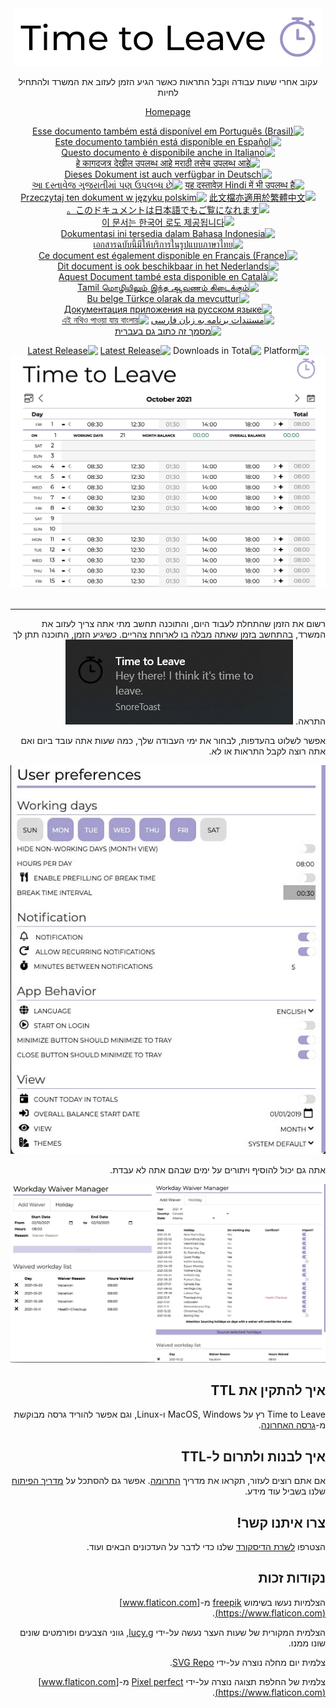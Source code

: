 <div align="center" dir="rtl">
  <img src="assets/timetoleave.png" alt="Time to Leave Logo">

  <p>עקוב אחרי שעות עבודה וקבל התראות כאשר הגיע הזמן לעזוב את המשרד ולהתחיל לחיות</p>

[Homepage](https://timetoleave.app/)

<a href="docs/README-pt-BR.md"><img src="https://img.shields.io/badge/pt--BR-Portugu%C3%AAs-purple" alt="Esse documento também está disponível em Português (Brasil)"></a>
<a href="docs/README-es.md"><img src="https://img.shields.io/badge/es-Espa%C3%B1ol-purple" alt="Este documento también está disponíble en Español"></a>
<a href="docs/README-it.md"><img src="https://img.shields.io/badge/it-Italiano-purple" alt="Questo documento è disponibile anche in Italiano"></a>
<a href="docs/README-mr.md"><img src="https://img.shields.io/badge/mr-मराठी-purple" alt="हे कागदजत्र देखील उपलब्ध आहे मराठी तसेच उपलब्ध आहे"></a>
<a href="docs/README-de-DE.md"><img src="https://img.shields.io/badge/de--DE-Deutsch-purple" alt="Dieses Dokument ist auch verfügbar in Deutsch"></a>
<a href="docs/README-hi.md"><img src="https://img.shields.io/badge/hi-Hindi-purple" alt="यह दस्तावेज़ Hindi में भी उपलब्ध है"></a>
<a href="docs/README-gu.md"><img src="https://img.shields.io/badge/hi-gujarati-purple" alt="આ દસ્તાવેજ ગુજરાતીમાં પણ ઉપલબ્ધ છે"></a>
<a href="docs/README-zh-TW.md"><img src="https://img.shields.io/badge/zh--TW-繁體中文-purple" alt="此文檔亦適用於繁體中文"></a>
<a href="docs/README-pl.md"><img src="https://img.shields.io/badge/pl-Polski-purple" alt="Przeczytaj ten dokument w języku polskim"></a>
<a href="docs/README-ja.md"><img src="https://img.shields.io/badge/ja-日本語-purple" alt="このドキュメントは日本語でもご覧になれます。"></a>
<a href="docs/README-ko.md"><img src="https://img.shields.io/badge/ko-한국어-purple" alt="이 문서는 한국어 로도 제공됩니다"></a>
<a href="docs/README-id-ID.md"><img src="https://img.shields.io/badge/id--ID-Bahasa%20Indonesia-purple" alt="Dokumentasi ini tersedia dalam Bahasa Indonesia"></a>
<a href="docs/README-th-TH.md"><img src="https://img.shields.io/badge/th--TH-ภาษาไทย-purple" alt="เอกสารฉบับนี้มีให้บริการในรูปแบบภาษาไทย"></a>
<a href="docs/README-fr-FR.md"><img src="https://img.shields.io/badge/fr--FR-Fran%C3%A7ais%20(France)-purple" alt="Ce document est également disponible en Français (France)"></a>
<a href="docs/README-nl.md"><img src="https://img.shields.io/badge/nl-Nederlands-purple" alt="Dit document is ook beschikbaar in het Nederlands"></a>
<a href="docs/README-ca-CA.md"><img src="https://img.shields.io/badge/ca--CA-Catal&agrave-purple" alt="Aquest Document també esta disponible en Català"></a>
<a href="docs/README-ta.md"><img src="https://img.shields.io/badge/ta-Tamil-purple" alt="Tamil மொழியிலும் இந்த ஆவணம் கிடைக்கும்"></a>
<a href="docs/README-tr-TR.md"><img src="https://img.shields.io/badge/tr-T%C3%BCrk%C3%A7e-purple" alt="Bu belge Türkçe olarak da mevcuttur"></a>
<a href="docs/README-ru-RU.md"><img src="https://img.shields.io/badge/ru-%D0%A0%D1%83%D1%81%D1%81%D0%BA%D0%B8%D0%B9-purple" alt="Документация приложения на русском языке"></a>
<a href="docs/README-fa-IR.md"><img src="https://img.shields.io/badge/fa--IR-Persian-purple" alt="مستندات برنامه به زبان فارسی"></a>
<a href="docs/README-bn.md"><img src="https://img.shields.io/badge/bn-বাংলা-purple" alt="এই নথিও পাওয়া যায় বাংলায়"></a>
<a href="docs/README-he.md"><img src="https://img.shields.io/badge/he-Hebrew-purple" alt="מסמך זה כתוב גם בעברית"></a>
<br/>

<img src="https://img.shields.io/badge/platforms-Windows%20%7C%20MacOS%20%7C%20Linux-green" alt="Platform">
<img src="https://img.shields.io/github/downloads/thamara/time-to-leave/total" alt="Downloads in Total">
<a href="https://github.com/thamara/time-to-leave/releases/latest"><img src="https://img.shields.io/github/v/release/thamara/time-to-leave" alt="Latest Release"></a>
<a href="http://makeapullrequest.com/"><img src="https://img.shields.io/badge/PRs-welcome-purple" alt="Latest Release"></a>

   <br/>

  <img src="./docs/images/screenshot.jpg" alt="Time to Leave Screenshot">

  <br/>

  <br/>
</div>

---

<div dir="rtl">
רשום את הזמן שהתחלת לעבוד היום, והתוכנה תחשב מתי אתה צריך לעזוב את המשרד, בהתחשב בזמן שאתה מבלה בו לארוחת צהריים. כשיגיע הזמן, התוכנה תתן לך התראה.

<img src="./docs/images/notification.jpg" alt="Time to Leave Notification">

אפשר לשלוט בהעדפות, לבחור את ימי העבודה שלך, כמה שעות אתה עובד ביום ואם אתה רוצה לקבל התראות או לא.

<img src="./docs/images/preferences.jpg" alt="Time to Leave Preferences">

אתה גם יכול להוסיף ויתורים על ימים שבהם אתה לא עבדת.

<img src="./docs/images/waiver_manager.jpg" alt="Time to Leave Waiver Manager">

## איך להתקין את TTL

Time to Leave רץ על MacOS, Windows ו-Linux, וגם אפשר להוריד גרסה מבוקשת מ-[גרסה האחרונה](https://github.com/thamara/time-to-leave/releases/latest).

## איך לבנות ולתרום ל-TTL

אם אתם רוצים לעזור, תקראו את מדריך [התרומה](CONTRIBUTING.md).
אפשר גם להסתכל על [מדריך הפיתוח](DEVELOPMENT.md) שלנו בשביל עוד מידע.

## צרו איתנו קשר!

 הצטרפו [לשרת הדיסקורד](https://discord.gg/P3KkEF5) שלנו כדי לדבר על העדכונים הבאים ועוד.

## נקודות זכות

הצלמיות נעשו בשימוש [freepik](https://www.flaticon.com/authors/freepik) מ-[www.flaticon.com](https://www.flaticon.com).

הצלמית המקורית של שעות העצר נעשה על-ידי [lucy.g](https://icon-icons.com/icon/timer/121243), גווני הצבעים ופורמטים שונים שונו ממנו.

צלמית יום מחלה נוצרה על-ידי [SVG Repo](https://www.svgrepo.com/svg/271898/sick).

צלמית של החלפת תצוגה נוצרה על-ידי [Pixel perfect](https://www.flaticon.com/authors/pixel-perfect) מ-[www.flaticon.com](https://www.flaticon.com).
</div>